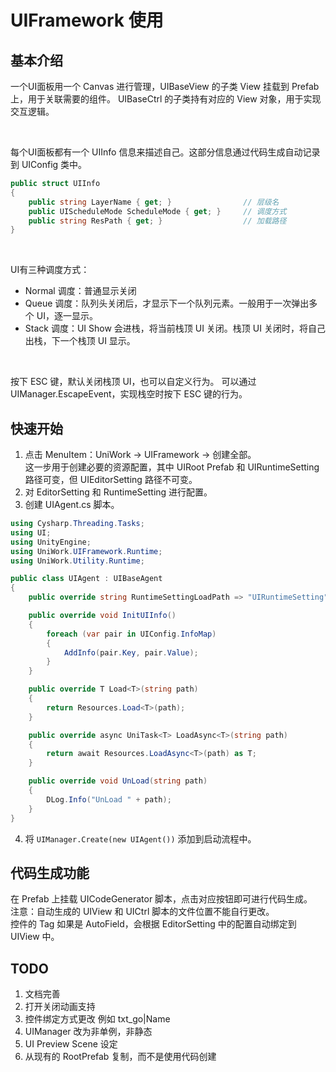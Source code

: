 # UIFramework 使用
## 基本介绍
一个UI面板用一个 Canvas 进行管理，UIBaseView 的子类 View 挂载到 Prefab 上，用于关联需要的组件。 
UIBaseCtrl 的子类持有对应的 View 对象，用于实现交互逻辑。

&nbsp;

每个UI面板都有一个 UIInfo 信息来描述自己。这部分信息通过代码生成自动记录到 UIConfig 类中。
```csharp
public struct UIInfo
{
    public string LayerName { get; }                // 层级名
    public UIScheduleMode ScheduleMode { get; }     // 调度方式
    public string ResPath { get; }                  // 加载路径
}
```
&nbsp;

UI有三种调度方式：
+ Normal 调度：普通显示关闭
+ Queue  调度：队列头关闭后，才显示下一个队列元素。一般用于一次弹出多个 UI，逐一显示。
+ Stack  调度：UI Show 会进栈，将当前栈顶 UI 关闭。栈顶 UI 关闭时，将自己出栈，下一个栈顶 UI 显示。

&nbsp;

按下 ESC 键，默认关闭栈顶 UI，也可以自定义行为。
可以通过 UIManager.EscapeEvent，实现栈空时按下 ESC 键的行为。

## 快速开始
1. 点击 MenuItem：UniWork -> UIFramework -> 创建全部。<br>
这一步用于创建必要的资源配置，其中 UIRoot Prefab 和 UIRuntimeSetting 路径可变，但 UIEditorSetting 路径不可变。
2. 对 EditorSetting 和 RuntimeSetting 进行配置。
3. 创建 UIAgent.cs 脚本。
```csharp
using Cysharp.Threading.Tasks;
using UI;
using UnityEngine;
using UniWork.UIFramework.Runtime;
using UniWork.Utility.Runtime;

public class UIAgent : UIBaseAgent
{
    public override string RuntimeSettingLoadPath => "UIRuntimeSetting";

    public override void InitUIInfo()
    {
        foreach (var pair in UIConfig.InfoMap)
        {
            AddInfo(pair.Key, pair.Value);
        }
    }

    public override T Load<T>(string path)
    {
        return Resources.Load<T>(path);
    }

    public override async UniTask<T> LoadAsync<T>(string path)
    {
        return await Resources.LoadAsync<T>(path) as T;
    }

    public override void UnLoad(string path)
    {
        DLog.Info("UnLoad " + path);
    }
}
```
4. 将 `UIManager.Create(new UIAgent())` 添加到启动流程中。

## 代码生成功能
在 Prefab 上挂载 UICodeGenerator 脚本，点击对应按钮即可进行代码生成。<br>
注意：自动生成的 UIView 和 UICtrl 脚本的文件位置不能自行更改。<br>
控件的 Tag 如果是 AutoField，会根据 EditorSetting 中的配置自动绑定到 UIView 中。

## TODO
1. 文档完善
2. 打开关闭动画支持
3. 控件绑定方式更改 例如 txt_go|Name
4. UIManager 改为非单例，非静态
5. UI Preview Scene 设定
6. 从现有的 RootPrefab 复制，而不是使用代码创建